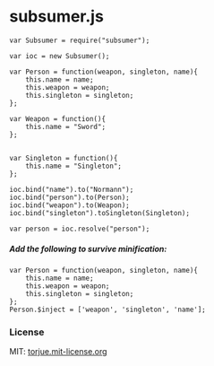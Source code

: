 # subsumer.js

    var Subsumer = require("subsumer");

    var ioc = new Subsumer();

	var Person = function(weapon, singleton, name){
		this.name = name;
		this.weapon = weapon;
		this.singleton = singleton;
	};
	
	var Weapon = function(){
		this.name = "Sword";
	};
	
	
	var Singleton = function(){
		this.name = "Singleton";
	};
	
	ioc.bind("name").to("Normann");
	ioc.bind("person").to(Person);
	ioc.bind("weapon").to(Weapon);
	ioc.bind("singleton").toSingleton(Singleton);
	
	var person = ioc.resolve("person");
	


##### Add the following to survive minification:

	var Person = function(weapon, singleton, name){
		this.name = name;
		this.weapon = weapon;
		this.singleton = singleton;
	};
	Person.$inject = ['weapon', 'singleton', 'name'];



### License
MIT: [torjue.mit-license.org](http://torjue.mit-license.org)